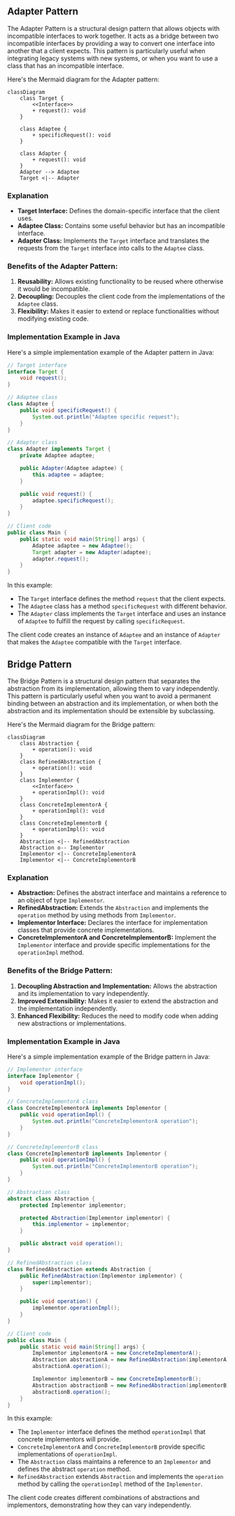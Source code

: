 ## Adapter Pattern

The Adapter Pattern is a structural design pattern that allows objects with incompatible interfaces to work together. It acts as a bridge between two incompatible interfaces by providing a way to convert one interface into another that a client expects. This pattern is particularly useful when integrating legacy systems with new systems, or when you want to use a class that has an incompatible interface.

Here's the Mermaid diagram for the Adapter pattern:

```mermaid
classDiagram
    class Target {
        <<Interface>>
        + request(): void
    }

    class Adaptee {
        + specificRequest(): void
    }

    class Adapter {
        + request(): void
    }
    Adapter --> Adaptee
    Target <|-- Adapter
```

### Explanation

- **Target Interface:** Defines the domain-specific interface that the client uses.
- **Adaptee Class:** Contains some useful behavior but has an incompatible interface.
- **Adapter Class:** Implements the `Target` interface and translates the requests from the `Target` interface into calls to the `Adaptee` class.

### Benefits of the Adapter Pattern:
1. **Reusability:** Allows existing functionality to be reused where otherwise it would be incompatible.
2. **Decoupling:** Decouples the client code from the implementations of the `Adaptee` class.
3. **Flexibility:** Makes it easier to extend or replace functionalities without modifying existing code.

### Implementation Example in Java

Here's a simple implementation example of the Adapter pattern in Java:

```java
// Target interface
interface Target {
    void request();
}

// Adaptee class
class Adaptee {
    public void specificRequest() {
        System.out.println("Adaptee specific request");
    }
}

// Adapter class
class Adapter implements Target {
    private Adaptee adaptee;

    public Adapter(Adaptee adaptee) {
        this.adaptee = adaptee;
    }

    public void request() {
        adaptee.specificRequest();
    }
}

// Client code
public class Main {
    public static void main(String[] args) {
        Adaptee adaptee = new Adaptee();
        Target adapter = new Adapter(adaptee);
        adapter.request();
    }
}
```

In this example:
- The `Target` interface defines the method `request` that the client expects.
- The `Adaptee` class has a method `specificRequest` with different behavior.
- The `Adapter` class implements the `Target` interface and uses an instance of `Adaptee` to fulfill the request by calling `specificRequest`.

The client code creates an instance of `Adaptee` and an instance of `Adapter` that makes the `Adaptee` compatible with the `Target` interface.

## Bridge Pattern

The Bridge Pattern is a structural design pattern that separates the abstraction from its implementation, allowing them to vary independently. This pattern is particularly useful when you want to avoid a permanent binding between an abstraction and its implementation, or when both the abstraction and its implementation should be extensible by subclassing.

Here's the Mermaid diagram for the Bridge pattern:

```mermaid
classDiagram
    class Abstraction {
        + operation(): void
    }
    class RefinedAbstraction {
        + operation(): void
    }
    class Implementor {
        <<Interface>>
        + operationImpl(): void
    }
    class ConcreteImplementorA {
        + operationImpl(): void
    }
    class ConcreteImplementorB {
        + operationImpl(): void
    }
    Abstraction <|-- RefinedAbstraction
    Abstraction o-- Implementor
    Implementor <|-- ConcreteImplementorA
    Implementor <|-- ConcreteImplementorB
```

### Explanation

- **Abstraction:** Defines the abstract interface and maintains a reference to an object of type `Implementor`.
- **RefinedAbstraction:** Extends the `Abstraction` and implements the `operation` method by using methods from `Implementor`.
- **Implementor Interface:** Declares the interface for implementation classes that provide concrete implementations.
- **ConcreteImplementorA and ConcreteImplementorB:** Implement the `Implementor` interface and provide specific implementations for the `operationImpl` method.

### Benefits of the Bridge Pattern:
1. **Decoupling Abstraction and Implementation:** Allows the abstraction and its implementation to vary independently.
2. **Improved Extensibility:** Makes it easier to extend the abstraction and the implementation independently.
3. **Enhanced Flexibility:** Reduces the need to modify code when adding new abstractions or implementations.

### Implementation Example in Java

Here's a simple implementation example of the Bridge pattern in Java:

```java
// Implementor interface
interface Implementor {
    void operationImpl();
}

// ConcreteImplementorA class
class ConcreteImplementorA implements Implementor {
    public void operationImpl() {
        System.out.println("ConcreteImplementorA operation");
    }
}

// ConcreteImplementorB class
class ConcreteImplementorB implements Implementor {
    public void operationImpl() {
        System.out.println("ConcreteImplementorB operation");
    }
}

// Abstraction class
abstract class Abstraction {
    protected Implementor implementor;

    protected Abstraction(Implementor implementor) {
        this.implementor = implementor;
    }

    public abstract void operation();
}

// RefinedAbstraction class
class RefinedAbstraction extends Abstraction {
    public RefinedAbstraction(Implementor implementor) {
        super(implementor);
    }

    public void operation() {
        implementor.operationImpl();
    }
}

// Client code
public class Main {
    public static void main(String[] args) {
        Implementor implementorA = new ConcreteImplementorA();
        Abstraction abstractionA = new RefinedAbstraction(implementorA);
        abstractionA.operation();

        Implementor implementorB = new ConcreteImplementorB();
        Abstraction abstractionB = new RefinedAbstraction(implementorB);
        abstractionB.operation();
    }
}
```

In this example:
- The `Implementor` interface defines the method `operationImpl` that concrete implementors will provide.
- `ConcreteImplementorA` and `ConcreteImplementorB` provide specific implementations of `operationImpl`.
- The `Abstraction` class maintains a reference to an `Implementor` and defines the abstract `operation` method.
- `RefinedAbstraction` extends `Abstraction` and implements the `operation` method by calling the `operationImpl` method of the `Implementor`.

The client code creates different combinations of abstractions and implementors, demonstrating how they can vary independently.
